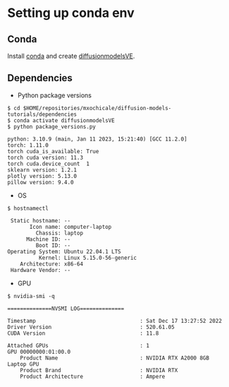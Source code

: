 # Setting up conda env 

## Conda
Install [conda](https://github.com/mxochicale/code/tree/main/conda) and create [diffusionmodelsVE](ve.yml).

## Dependencies

* Python package versions
```
$ cd $HOME/repositories/mxochicale/diffusion-models-tutorials/dependencies
$ conda activate diffusionmodelsVE
$ python package_versions.py 

python: 3.10.9 (main, Jan 11 2023, 15:21:40) [GCC 11.2.0]
torch: 1.11.0
torch cuda_is_available: True
torch cuda version: 11.3
torch cuda.device_count  1
sklearn version: 1.2.1
plotly version: 5.13.0
pillow version: 9.4.0
```

* OS
```
$ hostnamectl

 Static hostname: --
       Icon name: computer-laptop
         Chassis: laptop
      Machine ID: --
         Boot ID: --
Operating System: Ubuntu 22.04.1 LTS              
          Kernel: Linux 5.15.0-56-generic
    Architecture: x86-64
 Hardware Vendor: --

```
* GPU
```
$ nvidia-smi -q

==============NVSMI LOG==============

Timestamp                                 : Sat Dec 17 13:27:52 2022
Driver Version                            : 520.61.05
CUDA Version                              : 11.8

Attached GPUs                             : 1
GPU 00000000:01:00.0
    Product Name                          : NVIDIA RTX A2000 8GB Laptop GPU
    Product Brand                         : NVIDIA RTX
    Product Architecture                  : Ampere

```





